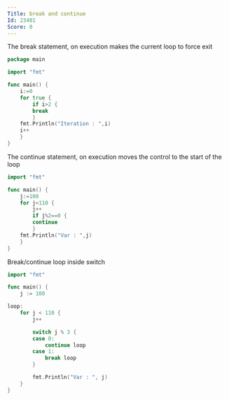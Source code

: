 ```yaml
---
Title: break and continue
Id: 23401
Score: 0
---
```

The break statement, on execution makes the current loop to force exit

```go
package main

import "fmt"

func main() {
    i:=0
    for true {
        if i>2 {
        break
        }
    fmt.Println("Iteration : ",i)
    i++
    }
}
```

The continue statement, on execution moves the control to the start of the loop

```go
import "fmt"

func main() {
    j:=100
    for j<110 {
        j++
        if j%2==0 {
        continue
        }
    fmt.Println("Var : ",j)
    }
}
```

Break/continue loop inside switch

```go
import "fmt"

func main() {
    j := 100

loop:
    for j < 110 {
        j++

        switch j % 3 {
        case 0:
            continue loop
        case 1:
            break loop
        }

        fmt.Println("Var : ", j)
    }
}
```